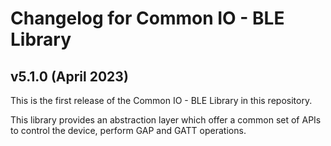 # Changelog for Common IO - BLE Library

## v5.1.0 (April 2023)

This is the first release of the Common IO - BLE Library in this repository.

This library provides an abstraction layer which offer a common set of APIs to control the device, perform GAP and GATT operations.